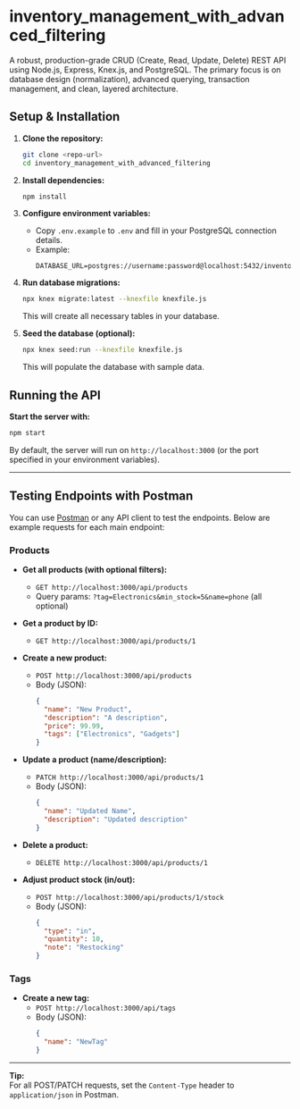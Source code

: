 # inventory_management_with_advanced_filtering

A robust, production-grade CRUD (Create, Read, Update, Delete) REST API using Node.js, Express, Knex.js, and PostgreSQL. The primary focus is on database design (normalization), advanced querying, transaction management, and clean, layered architecture.

## Setup & Installation

1. **Clone the repository:**
   ```bash
   git clone <repo-url>
   cd inventory_management_with_advanced_filtering
   ```

2. **Install dependencies:**
   ```bash
   npm install
   ```

3. **Configure environment variables:**
   - Copy `.env.example` to `.env` and fill in your PostgreSQL connection details.
   - Example:
     ```
     DATABASE_URL=postgres://username:password@localhost:5432/inventory_db
     ```

4. **Run database migrations:**
   ```bash
   npx knex migrate:latest --knexfile knexfile.js
   ```
   This will create all necessary tables in your database.

5. **Seed the database (optional):**
   ```bash
   npx knex seed:run --knexfile knexfile.js
   ```
   This will populate the database with sample data.

## Running the API

**Start the server with:**
   ```bash
   npm start
   ```
   By default, the server will run on `http://localhost:3000` (or the port specified in your environment variables).

---

## Testing Endpoints with Postman

You can use [Postman](https://www.postman.com/) or any API client to test the endpoints. Below are example requests for each main endpoint:

### Products

- **Get all products (with optional filters):**
  - `GET http://localhost:3000/api/products`
  - Query params: `?tag=Electronics&min_stock=5&name=phone` (all optional)

- **Get a product by ID:**
  - `GET http://localhost:3000/api/products/1`

- **Create a new product:**
  - `POST http://localhost:3000/api/products`
  - Body (JSON):
    ```json
    {
      "name": "New Product",
      "description": "A description",
      "price": 99.99,
      "tags": ["Electronics", "Gadgets"]
    }
    ```

- **Update a product (name/description):**
  - `PATCH http://localhost:3000/api/products/1`
  - Body (JSON):
    ```json
    {
      "name": "Updated Name",
      "description": "Updated description"
    }
    ```

- **Delete a product:**
  - `DELETE http://localhost:3000/api/products/1`

- **Adjust product stock (in/out):**
  - `POST http://localhost:3000/api/products/1/stock`
  - Body (JSON):
    ```json
    {
      "type": "in",
      "quantity": 10,
      "note": "Restocking"
    }
    ```

### Tags

- **Create a new tag:**
  - `POST http://localhost:3000/api/tags`
  - Body (JSON):
    ```json
    {
      "name": "NewTag"
    }
    ```

---

**Tip:**  
For all POST/PATCH requests, set the `Content-Type` header to `application/json` in Postman.
